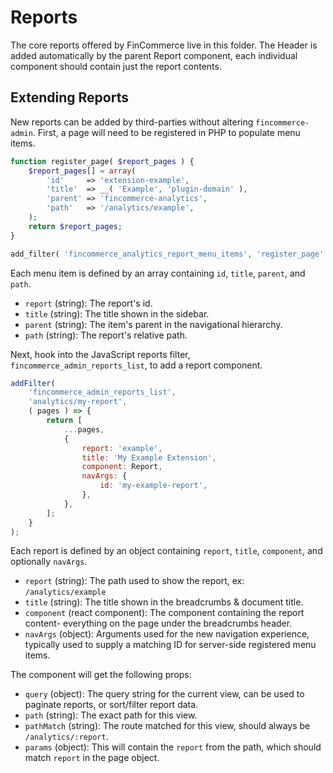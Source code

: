 # Reports

The core reports offered by FinCommerce live in this folder. The Header is added automatically by the parent Report component, each individual component should contain just the report contents.

## Extending Reports

New reports can be added by third-parties without altering `fincommerce-admin`. First, a page will need to be registered in PHP to populate menu items.

```php
function register_page( $report_pages ) {
	$report_pages[] = array(
		'id'     => 'extension-example',
		'title'  => __( 'Example', 'plugin-domain' ),
		'parent' => 'fincommerce-analytics',
		'path'   => '/analytics/example',
	);
	return $report_pages;
}

add_filter( 'fincommerce_analytics_report_menu_items', 'register_page' );
```

Each menu item is defined by an array containing `id`, `title`, `parent`, and `path`.

-   `report` (string): The report's id.
-   `title` (string): The title shown in the sidebar.
-   `parent` (string): The item's parent in the navigational hierarchy.
-   `path` (string): The report's relative path.

Next, hook into the JavaScript reports filter, `fincommerce_admin_reports_list`, to add a report component.

```js
addFilter(
	'fincommerce_admin_reports_list',
	'analytics/my-report',
	( pages ) => {
		return [
			...pages,
			{
				report: 'example',
				title: 'My Example Extension',
				component: Report,
				navArgs: {
					id: 'my-example-report',
				},
			},
		];
	}
);
```

Each report is defined by an object containing `report`, `title`, `component`, and optionally `navArgs`.

-   `report` (string): The path used to show the report, ex: `/analytics/example`
-   `title` (string): The title shown in the breadcrumbs & document title.
-   `component` (react component): The component containing the report content- everything on the page under the breadcrumbs header.
-   `navArgs` (object): Arguments used for the new navigation experience, typically used to supply a matching ID for server-side registered menu items.

The component will get the following props:

-   `query` (object): The query string for the current view, can be used to paginate reports, or sort/filter report data.
-   `path` (string): The exact path for this view.
-   `pathMatch` (string): The route matched for this view, should always be `/analytics/:report`.
-   `params` (object): This will contain the `report` from the path, which should match `report` in the page object.
